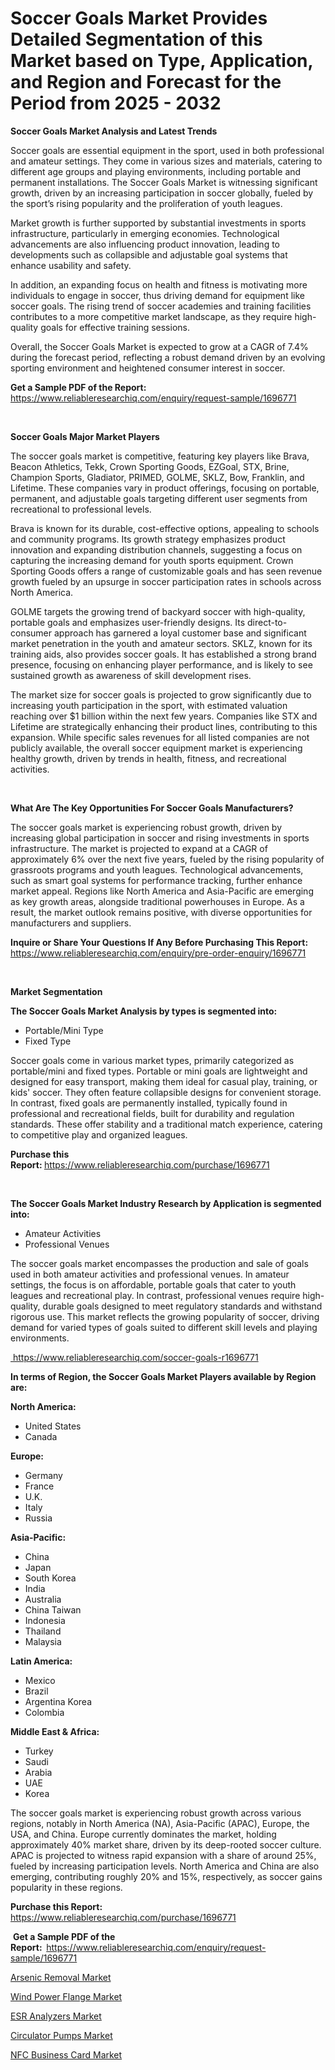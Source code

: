 <p><h1>Soccer Goals Market Provides Detailed Segmentation of this Market based on Type, Application, and Region and Forecast for the Period from 2025 - 2032</h1></p><p><strong>Soccer Goals Market Analysis and Latest Trends</strong></p>
<p><p>Soccer goals are essential equipment in the sport, used in both professional and amateur settings. They come in various sizes and materials, catering to different age groups and playing environments, including portable and permanent installations. The Soccer Goals Market is witnessing significant growth, driven by an increasing participation in soccer globally, fueled by the sport’s rising popularity and the proliferation of youth leagues. </p><p>Market growth is further supported by substantial investments in sports infrastructure, particularly in emerging economies. Technological advancements are also influencing product innovation, leading to developments such as collapsible and adjustable goal systems that enhance usability and safety. </p><p>In addition, an expanding focus on health and fitness is motivating more individuals to engage in soccer, thus driving demand for equipment like soccer goals. The rising trend of soccer academies and training facilities contributes to a more competitive market landscape, as they require high-quality goals for effective training sessions. </p><p>Overall, the Soccer Goals Market is expected to grow at a CAGR of 7.4% during the forecast period, reflecting a robust demand driven by an evolving sporting environment and heightened consumer interest in soccer.</p></p>
<p><strong>Get a Sample PDF of the Report:&nbsp;</strong> <a href="https://www.reliableresearchiq.com/enquiry/request-sample/1696771?utm_campaign=1906&utm_medium=2&utm_source=Github&utm_content=ia&utm_term=11042025&utm_id=soccer-goals">https://www.reliableresearchiq.com/enquiry/request-sample/1696771</a></p>
<p>&nbsp;</p>
<p><strong>Soccer Goals Major Market Players</strong></p>
<p><p>The soccer goals market is competitive, featuring key players like Brava, Beacon Athletics, Tekk, Crown Sporting Goods, EZGoal, STX, Brine, Champion Sports, Gladiator, PRIMED, GOLME, SKLZ, Bow, Franklin, and Lifetime. These companies vary in product offerings, focusing on portable, permanent, and adjustable goals targeting different user segments from recreational to professional levels.</p><p>Brava is known for its durable, cost-effective options, appealing to schools and community programs. Its growth strategy emphasizes product innovation and expanding distribution channels, suggesting a focus on capturing the increasing demand for youth sports equipment. Crown Sporting Goods offers a range of customizable goals and has seen revenue growth fueled by an upsurge in soccer participation rates in schools across North America.</p><p>GOLME targets the growing trend of backyard soccer with high-quality, portable goals and emphasizes user-friendly designs. Its direct-to-consumer approach has garnered a loyal customer base and significant market penetration in the youth and amateur sectors. SKLZ, known for its training aids, also provides soccer goals. It has established a strong brand presence, focusing on enhancing player performance, and is likely to see sustained growth as awareness of skill development rises.</p><p>The market size for soccer goals is projected to grow significantly due to increasing youth participation in the sport, with estimated valuation reaching over $1 billion within the next few years. Companies like STX and Lifetime are strategically enhancing their product lines, contributing to this expansion. While specific sales revenues for all listed companies are not publicly available, the overall soccer equipment market is experiencing healthy growth, driven by trends in health, fitness, and recreational activities.</p></p>
<p>&nbsp;</p>
<p><strong>What Are The Key Opportunities For Soccer Goals Manufacturers?</strong></p>
<p><p>The soccer goals market is experiencing robust growth, driven by increasing global participation in soccer and rising investments in sports infrastructure. The market is projected to expand at a CAGR of approximately 6% over the next five years, fueled by the rising popularity of grassroots programs and youth leagues. Technological advancements, such as smart goal systems for performance tracking, further enhance market appeal. Regions like North America and Asia-Pacific are emerging as key growth areas, alongside traditional powerhouses in Europe. As a result, the market outlook remains positive, with diverse opportunities for manufacturers and suppliers.</p></p>
<p><strong>Inquire or Share Your Questions If Any Before Purchasing This Report:</strong> <a href="https://www.reliableresearchiq.com/enquiry/pre-order-enquiry/1696771?utm_campaign=1906&utm_medium=2&utm_source=Github&utm_content=ia&utm_term=11042025&utm_id=soccer-goals">https://www.reliableresearchiq.com/enquiry/pre-order-enquiry/1696771</a></p>
<p>&nbsp;</p>
<p><strong>Market Segmentation</strong></p>
<p><strong>The Soccer Goals Market Analysis by types is segmented into:</strong></p>
<p><ul><li>Portable/Mini Type</li><li>Fixed Type</li></ul></p>
<p><p>Soccer goals come in various market types, primarily categorized as portable/mini and fixed types. Portable or mini goals are lightweight and designed for easy transport, making them ideal for casual play, training, or kids' soccer. They often feature collapsible designs for convenient storage. In contrast, fixed goals are permanently installed, typically found in professional and recreational fields, built for durability and regulation standards. These offer stability and a traditional match experience, catering to competitive play and organized leagues.</p></p>
<p><strong>Purchase this Report:&nbsp;</strong><a href="https://www.reliableresearchiq.com/purchase/1696771?utm_campaign=1906&utm_medium=2&utm_source=Github&utm_content=ia&utm_term=11042025&utm_id=soccer-goals">https://www.reliableresearchiq.com/purchase/1696771</a></p>
<p>&nbsp;</p>
<p><strong>The Soccer Goals Market Industry Research by Application is segmented into:</strong></p>
<p><ul><li>Amateur Activities</li><li>Professional Venues</li></ul></p>
<p><p>The soccer goals market encompasses the production and sale of goals used in both amateur activities and professional venues. In amateur settings, the focus is on affordable, portable goals that cater to youth leagues and recreational play. In contrast, professional venues require high-quality, durable goals designed to meet regulatory standards and withstand rigorous use. This market reflects the growing popularity of soccer, driving demand for varied types of goals suited to different skill levels and playing environments.</p></p>
<p><a href="https://www.reliableresearchiq.com/soccer-goals-r1696771?utm_campaign=1906&utm_medium=2&utm_source=Github&utm_content=ia&utm_term=11042025&utm_id=soccer-goals">&nbsp;https://www.reliableresearchiq.com/soccer-goals-r1696771</a></p>
<p><strong>In terms of Region, the Soccer Goals Market Players available by Region are:</strong></p>
<p>
    <p> <strong> North America: </strong>
        <ul>
            <li>United States</li>
            <li>Canada</li>
        </ul>
        </p> 
    <p> <strong> Europe: </strong>
        <ul>
            <li>Germany</li>
            <li>France</li>
            <li>U.K.</li>
            <li>Italy</li>
            <li>Russia</li>
        </ul>
        </p> 
    <p> <strong> Asia-Pacific: </strong>
        <ul>
            <li>China</li>
            <li>Japan</li>
            <li>South Korea</li>
            <li>India</li>
            <li>Australia</li>
            <li>China Taiwan</li>
            <li>Indonesia</li>
            <li>Thailand</li>
            <li>Malaysia</li>
        </ul>
        </p> 
    <p> <strong> Latin America: </strong>
        <ul>
            <li>Mexico</li>
            <li>Brazil</li>
            <li>Argentina Korea</li>
            <li>Colombia</li>
        </ul>
        </p> 
    <p> <strong> Middle East & Africa: </strong>
        <ul>
            <li>Turkey</li>
            <li>Saudi</li>
            <li>Arabia</li>
            <li>UAE</li>
            <li>Korea</li>
        </ul>
    </p>
    </p>
<p><p>The soccer goals market is experiencing robust growth across various regions, notably in North America (NA), Asia-Pacific (APAC), Europe, the USA, and China. Europe currently dominates the market, holding approximately 40% market share, driven by its deep-rooted soccer culture. APAC is projected to witness rapid expansion with a share of around 25%, fueled by increasing participation levels. North America and China are also emerging, contributing roughly 20% and 15%, respectively, as soccer gains popularity in these regions.</p></p>
<p><strong>Purchase this Report: </strong><a href="https://www.reliableresearchiq.com/purchase/1696771?utm_campaign=1906&utm_medium=2&utm_source=Github&utm_content=ia&utm_term=11042025&utm_id=soccer-goals">https://www.reliableresearchiq.com/purchase/1696771</a></p>
<p>&nbsp;<strong>Get a Sample PDF of the Report:&nbsp;&nbsp;</strong><a href="https://www.reliableresearchiq.com/enquiry/request-sample/1696771?utm_campaign=1906&utm_medium=2&utm_source=Github&utm_content=ia&utm_term=11042025&utm_id=soccer-goals">https://www.reliableresearchiq.com/enquiry/request-sample/1696771</a></p>
<p><strong></strong></p>
<p><p><a href="https://github.com/alawnhvicay/Market-Research-Report-List-1/blob/main/arsenic-removal-market.md?utm_campaign=1906&utm_medium=2&utm_source=Github&utm_content=ia&utm_term=11042025&utm_id=soccer-goals">Arsenic Removal Market</a></p><p><a href="https://github.com/ranewknaller/Market-Research-Report-List-1/blob/main/wind-power-flange-market.md?utm_campaign=1906&utm_medium=2&utm_source=Github&utm_content=ia&utm_term=11042025&utm_id=soccer-goals">Wind Power Flange Market</a></p><p><a href="https://github.com/sahoolipko6f/Market-Research-Report-List-1/blob/main/esr-analyzers-market.md?utm_campaign=1906&utm_medium=2&utm_source=Github&utm_content=ia&utm_term=11042025&utm_id=soccer-goals">ESR Analyzers Market</a></p><p><a href="https://github.com/rogetspate12/Market-Research-Report-List-1/blob/main/circulator-pumps-market.md?utm_campaign=1906&utm_medium=2&utm_source=Github&utm_content=ia&utm_term=11042025&utm_id=soccer-goals">Circulator Pumps Market</a></p><p><a href="https://github.com/iontahoehlct/Market-Research-Report-List-1/blob/main/nfc-business-card-market.md?utm_campaign=1906&utm_medium=2&utm_source=Github&utm_content=ia&utm_term=11042025&utm_id=soccer-goals">NFC Business Card Market</a></p></p>